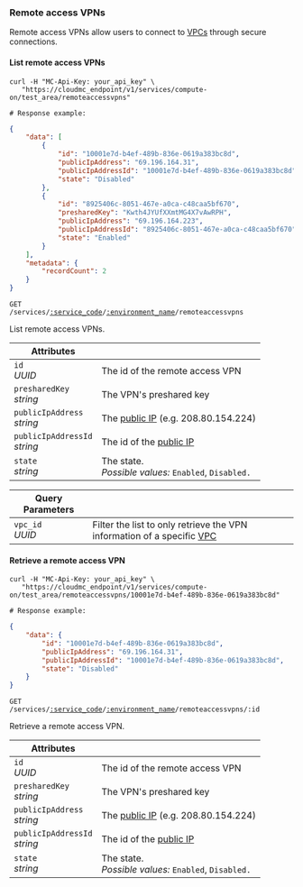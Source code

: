 ### Remote access VPNs

Remote access VPNs allow users to connect to [VPCs](#vpcs) through secure connections.

#### List remote access VPNs
```shell
curl -H "MC-Api-Key: your_api_key" \
   "https://cloudmc_endpoint/v1/services/compute-on/test_area/remoteaccessvpns"

# Response example:
```
```json
{
    "data": [
        {
            "id": "10001e7d-b4ef-489b-836e-0619a383bc8d",
            "publicIpAddress": "69.196.164.31",
            "publicIpAddressId": "10001e7d-b4ef-489b-836e-0619a383bc8d",
            "state": "Disabled"
        },
        {
            "id": "8925406c-8051-467e-a0ca-c48caa5bf670",
            "presharedKey": "Kwth4JYUfXXmtMG4X7vAwRPH",
            "publicIpAddress": "69.196.164.223",
            "publicIpAddressId": "8925406c-8051-467e-a0ca-c48caa5bf670",
            "state": "Enabled"
        }
    ],
    "metadata": {
        "recordCount": 2
    }
}
```

<code>GET /services/<a href="#service-connections">:service_code</a>/<a href="#environments">:environment_name</a>/remoteaccessvpns</code>

List remote access VPNs.

Attributes | &nbsp;
---------- | -----
`id`<br/>*UUID* | The id of the remote access VPN
`presharedKey`<br/>*string* | The VPN's preshared key
`publicIpAddress`<br/>*string* | The [public IP](#public-ips) (e.g. 208.80.154.224)
`publicIpAddressId`<br/>*string* | The id of the [public IP](#public-ips)
`state`<br/>*string* | The state.<br/>*Possible values:* `Enabled`, `Disabled.`

Query Parameters | &nbsp;
---------- | -----
`vpc_id`<br/>*UUID* | Filter the list to only retrieve the VPN information of a specific [VPC](#vpcs)

#### Retrieve a remote access VPN
```shell
curl -H "MC-Api-Key: your_api_key" \
   "https://cloudmc_endpoint/v1/services/compute-on/test_area/remoteaccessvpns/10001e7d-b4ef-489b-836e-0619a383bc8d"

# Response example:
```
```json
{
    "data": {
        "id": "10001e7d-b4ef-489b-836e-0619a383bc8d",
        "publicIpAddress": "69.196.164.31",
        "publicIpAddressId": "10001e7d-b4ef-489b-836e-0619a383bc8d",
        "state": "Disabled"
    }
}
```

<code>GET /services/<a href="#service-connections">:service_code</a>/<a href="#environments">:environment_name</a>/remoteaccessvpns/:id</code>

Retrieve a remote access VPN.

Attributes | &nbsp;
---------- | -----
`id`<br/>*UUID* | The id of the remote access VPN
`presharedKey`<br/>*string* | The VPN's preshared key
`publicIpAddress`<br/>*string* | The [public IP](#public-ips) (e.g. 208.80.154.224)
`publicIpAddressId`<br/>*string* | The id of the [public IP](#public-ips)
`state`<br/>*string* | The state.<br/>*Possible values:* `Enabled`, `Disabled.`

